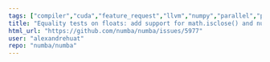 ```yaml
---
tags: ["compiler","cuda","feature_request","llvm","numpy","parallel","python"]
title: "Equality tests on floats: add support for math.isclose() and numpy.isclose()"
html_url: "https://github.com/numba/numba/issues/5977"
user: "alexandrehuat"
repo: "numba/numba"
---
```


